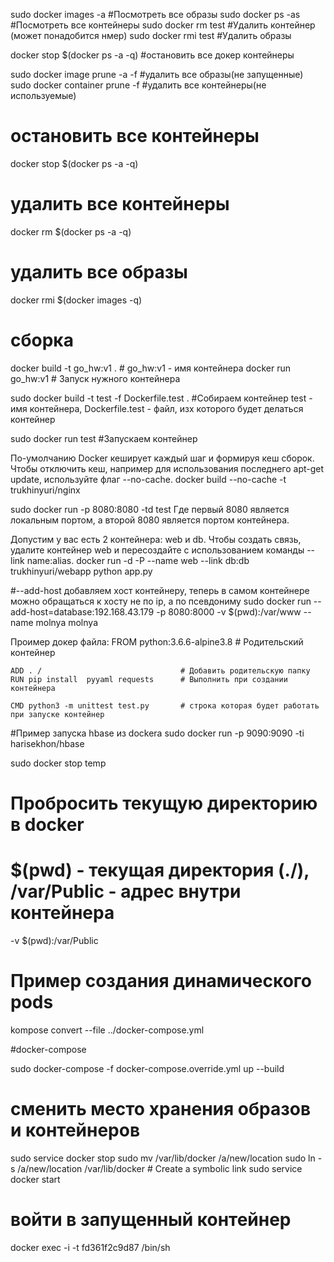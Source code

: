 sudo docker images -a   #Посмотреть все образы
sudo docker ps -as      #Посмотреть все контейнеры
sudo docker rm test     #Удалить контейнер (может понадобится нмер)
sudo docker rmi test     #Удалить образы

docker stop $(docker ps -a -q) #остановить все докер контейнеры

sudo docker image prune -a -f     #удалить все образы(не запущенные)
sudo docker container prune -f    #удалить все контейнеры(не используемые)

# остановить все контейнеры
docker stop $(docker ps -a -q)
# удалить все контейнеры
docker rm $(docker ps -a -q)
# удалить все образы
docker rmi $(docker images -q)

# сборка
  docker build -t go_hw:v1 . # go_hw:v1 - имя контейнера
  docker run go_hw:v1 # Запуск нужного контейнера

sudo docker build -t test -f Dockerfile.test .   #Собираем контейнер test - имя контейнера, Dockerfile.test - файл, изх которого будет делаться контейнер

sudo docker run test    #Запускаем контейнер

По-умолчанию Docker кеширует каждый шаг и формируя кеш сборок. Чтобы отключить кеш, например для использования последнего apt-get update, используйте флаг --no-cache.
docker build --no-cache -t trukhinyuri/nginx

sudo docker run -p 8080:8080 -td test
Где первый 8080 является локальным портом, а второй 8080 является портом контейнера.

Допустим у вас есть 2 контейнера: web и db. Чтобы создать связь, удалите контейнер web и пересоздайте с использованием команды --link name:alias.
docker run -d -P --name web --link db:db trukhinyuri/webapp python app.py

#--add-host добавляем хост контейнеру, теперь в самом контейнере можно обращаться к хосту не по ip, а по псевдониму
sudo docker run --add-host=database:192.168.43.179 -p 8080:8000 -v $(pwd):/var/www  --name molnya molnya



Проимер докер файла:
    FROM python:3.6.6-alpine3.8           # Родительский контейнер

    ADD . /                               # Добавить родительскую папку
    RUN pip install  pyyaml requests      # Выполнить при создании контейнера

    CMD python3 -m unittest test.py       # строка которая будет работать при запуске контейнер
    
#Пример запуска hbase из dockera
sudo docker run -p 9090:9090 -ti harisekhon/hbase

sudo docker stop temp

# Пробросить текущую директорию в docker
# $(pwd) - текущая директория (./), /var/Public - адрес внутри контейнера
 -v $(pwd):/var/Public 


# Пример создания динамического pods
kompose convert --file ../docker-compose.yml

#docker-compose

sudo docker-compose -f docker-compose.override.yml up --build

# сменить место хранения образов и контейнеров
sudo service docker stop
sudo mv /var/lib/docker /a/new/location
sudo ln -s /a/new/location /var/lib/docker # Create a symbolic link
sudo service docker start

# войти в запущенный контейнер
docker exec -i -t fd361f2c9d87 /bin/sh
